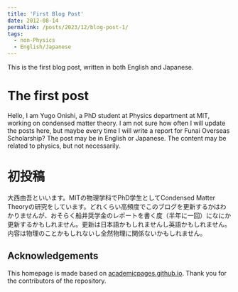 ```yaml
---
title: 'First Blog Post'
date: 2012-08-14
permalink: /posts/2023/12/blog-post-1/
tags:
  - non-Physics
  - English/Japanese
---
```


This is the first blog post, written in both English and Japanese.

The first post
======
Hello, I am Yugo Onishi, a PhD student at Physics department at MIT, working on condensed matter theory. I am not sure how often I will update the posts here, but maybe every time I will write a report for Funai Overseas Scholarship? The post may be in English or Japanese. The content may be related to physics, but not necessarily.

初投稿
======
大西由吾といいます。MITの物理学科でPhD学生としてCondensed Matter Theoryの研究をしています。どれくらい高頻度でこのブログを更新するかはわかりませんが、おそらく船井奨学金のレポートを書く度（半年に一回）になにか更新するかもしれません。更新は日本語かもしれませんし英語かもしれません。内容は物理のことかもしれないし全然物理に関係ないかもしれません。


Acknowledgements
------
This homepage is made based on [academicpages.github.io](https://github.com/academicpages/academicpages.github.io). Thank you for the contributors of the repository.

